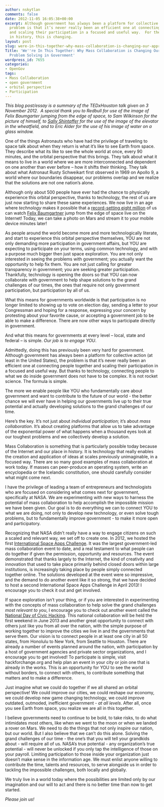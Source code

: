 ```yaml
---
author: nskytlan
comments: false
date: 2012-11-05 16:05:38+00:00
excerpt: Although government has always been a platform for collective action, the
  problem is that it’s never really been an efficient one at connecting people together
  and scaling their participation in a focused and useful way.  For the first time
  in history, this is changing.
layout: post
slug: were-in-this-together-why-mass-collaboration-is-changing-our-approach-to-problem-solving-in-government
Title: 'We''re In This Together: Why Mass Collaboration is Changing Our Approach to
  Problem Solving in Government'
wordpress_id: 7655
categories:
- OpenGov
tags:
- Mass Collaboration
- open government
- orbital perspective
- Participation
---
```


_This blog post/essay is a summary of the TEDxHouston talk given on 3 November 2012.  A special thank you to Redbull for use of the image of Felix Baumgarter jumping from the edge of space, to Sam Wilkinson for the picture of himself, to [Sally Shintaffer](mixedgreensblog.com) for the use of the image of the elevator in the wheatfield, and to Eric Alder for the use of his image of water on a glass window._



One of the things Astronauts who have had the privilege of traveling to space talk about when they return is what it’s like to see Earth from space. They describe what its like to see the whole world at once, every 90 minutes, and the orbital perspective that this brings. They talk about what it means to live in a world where we are more interconnected and dependent on one another than ever before – how it shifts their thinking. They talk about what Astronaut Rusty Schweikart first observed in 1969 on Apollo 9, a world where our boundaries disappear, our problems overlap and we realize that the solutions are not one nation’s alone.  

Although only about 500 people have ever had the chance to physically experience this orbital perspective, thanks to technology, the rest of us are just now starting to share these same experiences. We now live in an age where _technology_ makes it possible that a [record-setting eight million](http://www.guardian.co.uk/media/2012/oct/15/felix-baumgartner-skydive-youtube) of us can watch [Felix Baumgartner](http://www.redbullstratos.com/about-felix/felix-baumgartner-pilot-biography/) jump from the edge of space live on the Internet! Today, we can take a photo on Mars and stream it to your mobile device minutes later!

As people around the world become more and more technologically literate, and start to experience this orbital perspective themselves, YOU are not only demanding more participation in government affairs, but YOU are expecting to participate on your terms, using common technology, and with a purpose much bigger then just space exploration. You are not only interested in seeing the problems with government; you actually want the opportunity to help fix them. You are not just calling for greater transparency in government; you are seeking greater participation. Thankfully, technology is opening the doors so that YOU can now collaborate with government to help shape solutions to the grand challenges of our times, the ones that require not only government participation, but participation by all of us.

What this means for governments worldwide is that participation is no longer limited to showing up to vote on election day, sending a letter to your Congressman and hoping for a response, expressing your concern by protesting about your favorite cause, or accepting a government job to be able to make a difference. There are now other ways to participate directly in government.

And what this means for governments at every level – local, state and federal – is simple. _Our job is to engage YOU_.

Admittedly, doing this has previously been very hard for government. Although government has always been a platform for collective action (at least in the United States), the problem is that it’s never really been an efficient one at connecting people together and scaling their participation in a focused and useful way. But thanks to technology, connecting people to what we do inside government does not have to be complex. It is not rocket science. The formula is simple.

The more we enable people like YOU who fundamentally care about government and want to contribute to the future of our world - the better chance we will ever have in helping our governments live up to their true potential and actually developing solutions to the grand challenges of our time.

Here’s the key. It’s not just about _individual participation_; it’s about _mass collaboration_. It’s about creating platforms that allow us to take advantage of the exponential power of what happens when a thousand eyes look at our toughest problems and we collectively develop a solution.

Mass Collaboration is something that is particularly possible today because of the Internet and our place in history. It is technology that really enables the creation and application of ideas at scales previously unimaginable, in a focused way. There are so many good examples of mass collaboration at work today. If masses can peer-produce an operating system, write an encyclopedia or the Icelandic constitution, one should carefully consider what might come next.

I have the privilege of leading a team of entrepreneurs and technologists who are focused on considering what comes next for government, specifically at NASA. We are experimenting with new ways to harness the potential of mass collaboration to help accomplish the impossible mission we have been given. Our goal is to do everything we can to connect YOU to what we are doing, not only to develop new technology, or even solve tough problems, but to fundamentally improve government - to make it more open and participatory.

Recognizing that NASA didn’t really have a way to engage citizens on such a scaled and relevant way, we set off to create one. In 2012, we hosted the first [International Space Apps Challenge](http://spaceappschallenge.org/). It was the largest government-led mass collaboration event to date, and a real testament to what people can do together if given the permission, opportunity and resources. The event demonstrated that thanks largely to the Internet, the kind of creativity and innovation that used to take place primarily behind closed doors within large institutions, is increasingly taking place by people simply connected together online. The solutions developed at the event were so impressive, and the demand to do another event like it so strong, that we have decided to host a second International Space Apps Challenge in April 2013! I encourage you to check it out and get involved.

If space exploration isn’t your thing, or if you are interested in experimenting with the concepts of mass collaboration to help solve the grand challenges _most relevant to you_, I encourage you to check out another event called the [National Day of Civic Hacking](http://hackforchange.org). This national collaboration will be held the first weekend in June 2013 and another great opportunity to connect with others just like you from all over the nation, with the simple purpose of working together to improve the cities we live in and the governments that serve them. Our vision is to connect people in at least one city in all 50 states, from Honolulu to New York, from Seattle to Houston. There are already a number of events planned around the nation, with participation by a host of government agencies and private sector organizations, and I encourage you to get involved! To participate is simple, visit hackforchange.org and help plan an event in your city or join one that is already in the works. This is an opportunity for YOU to see the world without borders, to connect with others, to contribute something that matters and to make a difference.

Just imagine what we could do together if we all shared an orbital perspective! We could improve our cities, we could reshape our economy, we could develop new game changing technology, we could improve outdated, outmoded, inefficient government - _at all levels_. After all, once you see Earth from space, you realize we are all in this together.

I believe governments need to continue to be bold, to take risks, to do what intimidates most others, like when we went to the moon or when we landed a rover on Mars. We need to do the things that not only inspire our nation, but our world. But I also believe that we can’t do this alone. Solving the grand challenges of our time - the one’s that you will tell your grandkids about - will require all of us. NASA’s true potential - any organization’s true potential - will never be unlocked if you only tap the intelligence of those on your payroll. Limiting participation to those inside your organization just doesn’t make sense in the information age. We must enlist anyone willing to contribute the time, talents and resources, to serve alongside us in order to tackling the impossible challenges, both locally and globally.

We truly live in a world today where the possibilities are limited only by our imagination and our will to act and there is no better time than now to get started.

_Please join us!_
